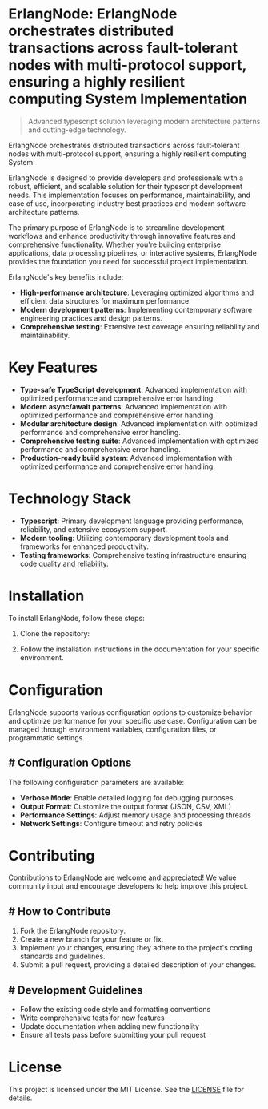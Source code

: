 <!-- fallback_ErlangNode_20251015190335_19508 -->

# ErlangNode: ErlangNode orchestrates distributed transactions across fault-tolerant nodes with multi-protocol support, ensuring a highly resilient computing System Implementation
> Advanced typescript solution leveraging modern architecture patterns and cutting-edge technology.

ErlangNode orchestrates distributed transactions across fault-tolerant nodes with multi-protocol support, ensuring a highly resilient computing System.

ErlangNode is designed to provide developers and professionals with a robust, efficient, and scalable solution for their typescript development needs. This implementation focuses on performance, maintainability, and ease of use, incorporating industry best practices and modern software architecture patterns.

The primary purpose of ErlangNode is to streamline development workflows and enhance productivity through innovative features and comprehensive functionality. Whether you're building enterprise applications, data processing pipelines, or interactive systems, ErlangNode provides the foundation you need for successful project implementation.

ErlangNode's key benefits include:

* **High-performance architecture**: Leveraging optimized algorithms and efficient data structures for maximum performance.
* **Modern development patterns**: Implementing contemporary software engineering practices and design patterns.
* **Comprehensive testing**: Extensive test coverage ensuring reliability and maintainability.

# Key Features

* **Type-safe TypeScript development**: Advanced implementation with optimized performance and comprehensive error handling.
* **Modern async/await patterns**: Advanced implementation with optimized performance and comprehensive error handling.
* **Modular architecture design**: Advanced implementation with optimized performance and comprehensive error handling.
* **Comprehensive testing suite**: Advanced implementation with optimized performance and comprehensive error handling.
* **Production-ready build system**: Advanced implementation with optimized performance and comprehensive error handling.

# Technology Stack

* **Typescript**: Primary development language providing performance, reliability, and extensive ecosystem support.
* **Modern tooling**: Utilizing contemporary development tools and frameworks for enhanced productivity.
* **Testing frameworks**: Comprehensive testing infrastructure ensuring code quality and reliability.

# Installation

To install ErlangNode, follow these steps:

1. Clone the repository:


2. Follow the installation instructions in the documentation for your specific environment.

# Configuration

ErlangNode supports various configuration options to customize behavior and optimize performance for your specific use case. Configuration can be managed through environment variables, configuration files, or programmatic settings.

## # Configuration Options

The following configuration parameters are available:

* **Verbose Mode**: Enable detailed logging for debugging purposes
* **Output Format**: Customize the output format (JSON, CSV, XML)
* **Performance Settings**: Adjust memory usage and processing threads
* **Network Settings**: Configure timeout and retry policies

# Contributing

Contributions to ErlangNode are welcome and appreciated! We value community input and encourage developers to help improve this project.

## # How to Contribute

1. Fork the ErlangNode repository.
2. Create a new branch for your feature or fix.
3. Implement your changes, ensuring they adhere to the project's coding standards and guidelines.
4. Submit a pull request, providing a detailed description of your changes.

## # Development Guidelines

* Follow the existing code style and formatting conventions
* Write comprehensive tests for new features
* Update documentation when adding new functionality
* Ensure all tests pass before submitting your pull request

# License

This project is licensed under the MIT License. See the [LICENSE](https://github.com/lisaantal/ErlangNode/blob/main/LICENSE) file for details.
